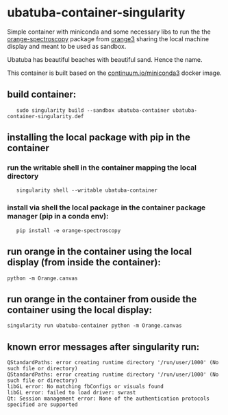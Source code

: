 # ubatuba-container-singularity
Simple container with miniconda and some necessary libs to run the the [orange-spectroscopy](https://github.com/Quasars/orange-spectroscopy) package from [orange3](https://orangedatamining.com/) sharing the local machine display and meant to be used as sandbox.

Ubatuba has beautiful beaches with beautiful sand. Hence the name. 

This container is built based on the [continuum.io/miniconda3](https://hub.docker.com/r/continuumio/miniconda3) docker image.

## build container:

```
   sudo singularity build --sandbox ubatuba-container ubatuba-container-singularity.def 
```   

## installing the local package with pip in the container
### run the writable shell in the container mapping the local directory

```
   singularity shell --writable ubatuba-container
```      

### install via shell the local package in the container package manager (pip in a conda env):

```
   pip install -e orange-spectroscopy
```

## run orange in the container using the local display (from inside the container):

```
python -m Orange.canvas
```

## run orange in the container from ouside the container using the local display:

```
singularity run ubatuba-container python -m Orange.canvas
```

## known error messages after singularity run:

```
QStandardPaths: error creating runtime directory '/run/user/1000' (No such file or directory)
QStandardPaths: error creating runtime directory '/run/user/1000' (No such file or directory)
libGL error: No matching fbConfigs or visuals found
libGL error: failed to load driver: swrast
Qt: Session management error: None of the authentication protocols specified are supported
```
